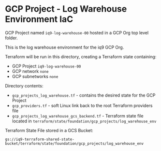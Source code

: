 # GCP Project - Log Warehouse Environment IaC

GCP Project named `iq9-log-warehouse-00` hosted in a GCP Org top level folder.

This is the log warehouse environment for the iq9 GCP Org.

Terraform will be run in this directory, creating a Terraform state containing:

* GCP Project `iq9-log-warehouse-00`
* GCP network `none`
* GCP subnetworks `none`

Directory contents:

* `gcp_projects_log_warehouse.tf` - contains the desired state for the GCP Project
* `gcp_providers.tf` - soft Linux link back to the root Terraform providers file
* `gcp_projects_log_warehouse_gcs_backend.tf` - Terraform state file located in `terraform/state/foundation/gcp_projects/log_warehouse_env`

Terraform State File stored in a GCS Bucket:

`gs://iq9-terraform-shared-state-bucket/terraform/state/foundation/gcp_projects/log_warehouse_env`